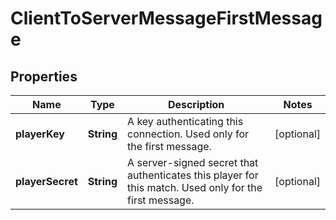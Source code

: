 
# ClientToServerMessageFirstMessage

## Properties
Name | Type | Description | Notes
------------ | ------------- | ------------- | -------------
**playerKey** | **String** | A key authenticating this connection. Used only for the first message.  |  [optional]
**playerSecret** | **String** | A server-signed secret that authenticates this player for this match. Used only for the first message.  |  [optional]




